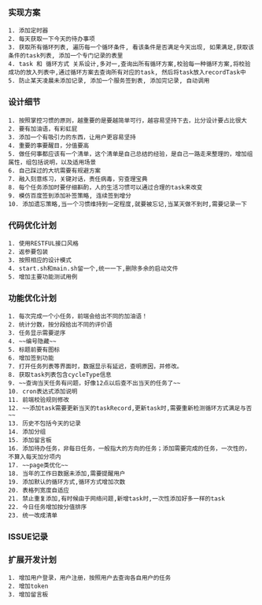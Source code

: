 ### 实现方案
	1. 添加定时器
	2. 每天获取一下今天的待办事项
	3. 获取所有循环列表, 遍历每一个循环条件, 看该条件是否满足今天出现, 如果满足,获取该条件的task列表, 添加一个专门记录的表里
	4. task 和 循环方式 关系设计,多对一,查询出所有循环方案,校验每一种循环方案,将校验成功的放入列表中,通过循环方案去查询所有对应的task, 然后将task放入recordTask中
	5. 防止某天凌晨未添加记录, 添加一个服务签到表, 添加完记录, 自动调用


### 设计细节
	1. 按照掌控习惯的原则，越重要的是要越简单可行，越容易坚持下去，比分设计要占比很大
	2. 要有加油语，有彩虹屁
	3. 添加一个有吸引力的东西，让用户更容易坚持
	4. 重要的事要醒目，分值要高
	5. 做任何事都应该有一个清单，这个清单是自己总结的经验，是自己一路走来整理的，增加组属性，组包括说明，以及适用场景
	6. 自己踩过的大坑需要有规避方案
    7. 融入刻意练习，关键对话，责任病毒，穷查理宝典
    8. 每个任务添加时要仔细斟酌，人的生活习惯可以通过合理的task来改变
    9. 模仿百度签到添加补签策略, 连续签到增分
    10. 添加遗忘策略,当一个习惯维持到一定程度,就要被忘记,当某天做不到时,需要记录一下

### 代码优化计划
	1. 使用RESTFUL接口风格
	2. 返参要包装
	3. 按照相应的设计模式
	4. start.sh和main.sh留一个,统一一下,删除多余的启动文件
	5. 增加主要功能测试用例

### 功能优化计划
	1. 每次完成一个小任务，前端会给出不同的加油语！
	2. 统计分数，按分段给出不同的评价语
	3. 任务显示需要逆序
    4. ~~编号隐藏~~
	5. 标题前要有图标
	6. 增加签到功能
	7. 打开任务列表等界面时，数据显示有延迟，查明原因，并修改。
	8. 获取task列表包含cycleType信息
	9. ~~查询当天任务有问题，好像12点以后查不出当天的任务了~~
	10. cron表达式添加说明
	11. 前端校验规则修改
	12. ~~添加task需要更新当天的taskRecord,更新task时,需要重新检测循环方式满足与否~~
	13. 历史不包括今天的记录
	14. 添加分组
	15. 添加留言板
	16. 添加待办任务，非每日任务，一般指大的方向的任务；添加需要完成的任务，一次性的，不算入每天加分项内
	17. ~~page类优化~~
	18. 当年的工作日数据未添加,需要提醒用户
	19. 添加默认的循环方式,循环方式增加次数
	20. 表格列宽度自适应
	21. 禁止重复添加,有时候由于网络问题,新增task时,一次性添加好多一样的task
	22. 今日任务增加按分值排序
	23. 统一改成清单

### ISSUE记录


### 扩展开发计划

	1. 增加用户登录，用户注册，按照用户去查询各自用户的任务
	2. 增加token
	3. 增加留言板

